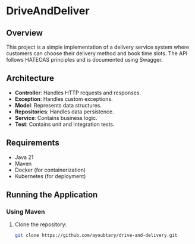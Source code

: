 # DriveAndDeliver

## Overview
This project is a simple implementation of a delivery service system where customers can choose their delivery method and book time slots. The API follows HATEOAS principles and is documented using Swagger.

## Architecture
- **Controller**: Handles HTTP requests and responses.
- **Exception**: Handles custom exceptions.
- **Model**: Represents data structures.
- **Repositories**: Handles data persistence.
- **Service**: Contains business logic.
- **Test**: Contains unit and integration tests.

## Requirements
- Java 21
- Maven
- Docker (for containerization)
- Kubernetes (for deployment)

## Running the Application

### Using Maven
1. Clone the repository:
   ```sh
   git clone https://github.com/ayoubtary/drive-and-delivery.git